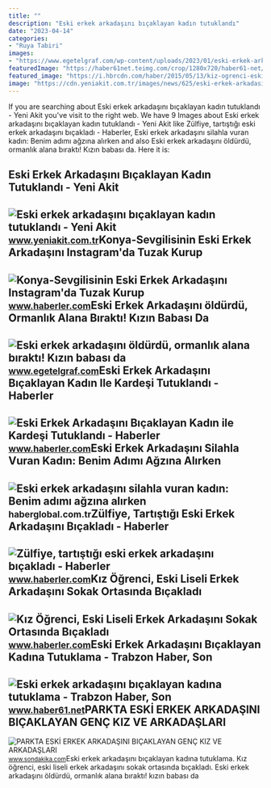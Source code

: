 ```yaml
---
title: ""
description: "Eski erkek arkadaşını bıçaklayan kadın tutuklandı"
date: "2023-04-14"
categories:
- "Ruya Tabiri"
images:
- "https://www.egetelgraf.com/wp-content/uploads/2023/01/eski-erkek-arkadasini-oldurdu-ormanlik-alana-birakti-kizin-babasi-da-yardim-etti.jpg"
featuredImage: "https://haber61net.teimg.com/crop/1280x720/haber61-net/images/haberler/2021/09/29/eski_erkek_arkadasini_bicaklayan_kadina_tutuklama_h435436_14715.webp"
featured_image: "https://i.hbrcdn.com/haber/2015/05/13/kiz-ogrenci-eski-liseli-erkek-arkadasini-soka-7304910_x_amp.jpg"
image: "https://cdn.yeniakit.com.tr/images/news/625/eski-erkek-arkadasini-bicaklayan-kadin-tutuklandi-1592730868.jpg"
---
```


If you are searching about Eski erkek arkadaşını bıçaklayan kadın tutuklandı - Yeni Akit you've visit to the right web. We have 9 Images about Eski erkek arkadaşını bıçaklayan kadın tutuklandı - Yeni Akit like Zülfiye, tartıştığı eski erkek arkadaşını bıçakladı - Haberler, Eski erkek arkadaşını silahla vuran kadın: Benim adımı ağzına alırken and also Eski erkek arkadaşını öldürdü, ormanlık alana bıraktı! Kızın babası da. Here it is:

Eski Erkek Arkadaşını Bıçaklayan Kadın Tutuklandı - Yeni Akit
-------------------------------------------------------------

 ![Eski erkek arkadaşını bıçaklayan kadın tutuklandı - Yeni Akit](https://cdn.yeniakit.com.tr/images/news/625/eski-erkek-arkadasini-bicaklayan-kadin-tutuklandi-1592730868.jpg) <small>www.yeniakit.com.tr</small>Konya-Sevgilisinin Eski Erkek Arkadaşını Instagram'da Tuzak Kurup
-----------------------------------------------------------------

 ![Konya-Sevgilisinin Eski Erkek Arkadaşını Instagram'da Tuzak Kurup](https://i.hbrcdn.com/haber/2018/04/02/konya-sevgilisinin-eski-erkek-arkadasini-inst-10715808_amp.jpg) <small>www.haberler.com</small>Eski Erkek Arkadaşını öldürdü, Ormanlık Alana Bıraktı! Kızın Babası Da
----------------------------------------------------------------------

 ![Eski erkek arkadaşını öldürdü, ormanlık alana bıraktı! Kızın babası da](https://www.egetelgraf.com/wp-content/uploads/2023/01/eski-erkek-arkadasini-oldurdu-ormanlik-alana-birakti-kizin-babasi-da-yardim-etti.jpg) <small>www.egetelgraf.com</small>Eski Erkek Arkadaşını Bıçaklayan Kadın Ile Kardeşi Tutuklandı - Haberler
------------------------------------------------------------------------

 ![Eski Erkek Arkadaşını Bıçaklayan Kadın ile Kardeşi Tutuklandı - Haberler](https://i.hbrcdn.com/haber/2008/03/06/eski-erkek-arkadasini-bicaklayan-kadin-ile-kardesi-1250740-282_amp.jpg) <small>www.haberler.com</small>Eski Erkek Arkadaşını Silahla Vuran Kadın: Benim Adımı Ağzına Alırken
---------------------------------------------------------------------

 ![Eski erkek arkadaşını silahla vuran kadın: Benim adımı ağzına alırken](https://i.haberglobal.com.tr/storage/files/images/2021/11/18/eski-erkek-arkadasini-silahla-vuran-kadin-benim-adimi-agzina-alirken-duzgun-alsin-FNIw.jpg) <small>haberglobal.com.tr</small>Zülfiye, Tartıştığı Eski Erkek Arkadaşını Bıçakladı - Haberler
--------------------------------------------------------------

 ![Zülfiye, tartıştığı eski erkek arkadaşını bıçakladı - Haberler](https://i.hbrcdn.com/haber/2022/08/02/zulfiye-tartistigi-eski-erkek-arkadasini-bica-15132895_amp.jpg) <small>www.haberler.com</small>Kız Öğrenci, Eski Liseli Erkek Arkadaşını Sokak Ortasında Bıçakladı
-------------------------------------------------------------------

 ![Kız Öğrenci, Eski Liseli Erkek Arkadaşını Sokak Ortasında Bıçakladı](https://i.hbrcdn.com/haber/2015/05/13/kiz-ogrenci-eski-liseli-erkek-arkadasini-soka-7304910_x_amp.jpg) <small>www.haberler.com</small>Eski Erkek Arkadaşını Bıçaklayan Kadına Tutuklama - Trabzon Haber, Son
----------------------------------------------------------------------

 ![Eski erkek arkadaşını bıçaklayan kadına tutuklama - Trabzon Haber, Son](https://haber61net.teimg.com/crop/1280x720/haber61-net/images/haberler/2021/09/29/eski_erkek_arkadasini_bicaklayan_kadina_tutuklama_h435436_14715.webp) <small>www.haber61.net</small>PARKTA ESKİ ERKEK ARKADAŞINI BIÇAKLAYAN GENÇ KIZ VE ARKADAŞLARI
---------------------------------------------------------------

 ![PARKTA ESKİ ERKEK ARKADAŞINI BIÇAKLAYAN GENÇ KIZ VE ARKADAŞLARI](https://i2.sdacdn.com/haber/2023/01/03/parkta-eski-erkek-arkadasini-bicaklayan-genc-15536420_amp.jpg) <small>www.sondakika.com</small>Eski erkek arkadaşını bıçaklayan kadına tutuklama. Kız öğrenci, eski liseli erkek arkadaşını sokak ortasında bıçakladı. Eski erkek arkadaşını öldürdü, ormanlık alana bıraktı! kızın babası da

